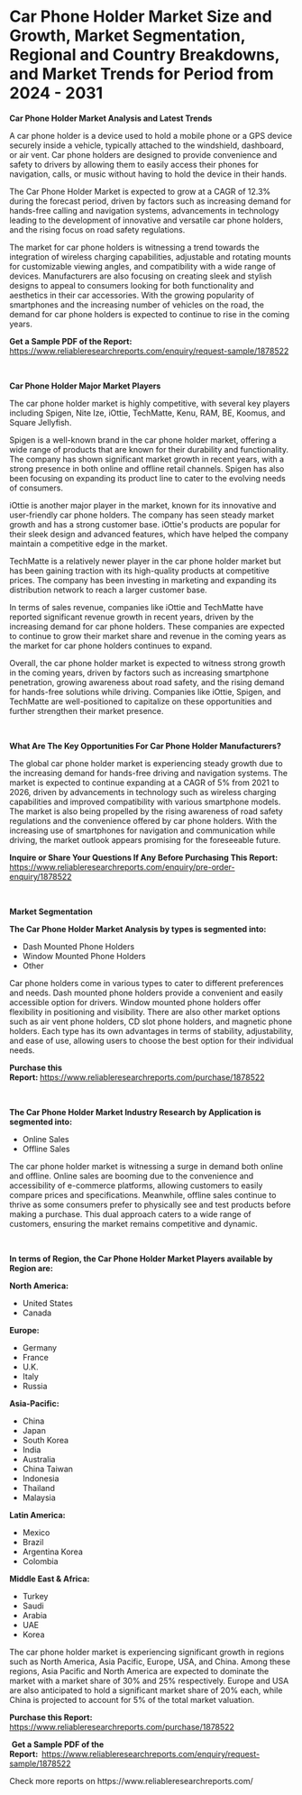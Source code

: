 <p><h1>Car Phone Holder Market Size and Growth, Market Segmentation, Regional and Country Breakdowns, and Market Trends for Period from 2024 -  2031</h1></p><p><strong>Car Phone Holder Market Analysis and Latest Trends</strong></p>
<p><p>A car phone holder is a device used to hold a mobile phone or a GPS device securely inside a vehicle, typically attached to the windshield, dashboard, or air vent. Car phone holders are designed to provide convenience and safety to drivers by allowing them to easily access their phones for navigation, calls, or music without having to hold the device in their hands.</p><p>The Car Phone Holder Market is expected to grow at a CAGR of 12.3% during the forecast period, driven by factors such as increasing demand for hands-free calling and navigation systems, advancements in technology leading to the development of innovative and versatile car phone holders, and the rising focus on road safety regulations.</p><p>The market for car phone holders is witnessing a trend towards the integration of wireless charging capabilities, adjustable and rotating mounts for customizable viewing angles, and compatibility with a wide range of devices. Manufacturers are also focusing on creating sleek and stylish designs to appeal to consumers looking for both functionality and aesthetics in their car accessories. With the growing popularity of smartphones and the increasing number of vehicles on the road, the demand for car phone holders is expected to continue to rise in the coming years.</p></p>
<p><strong>Get a Sample PDF of the Report:&nbsp;</strong> <a href="https://www.reliableresearchreports.com/enquiry/request-sample/1878522">https://www.reliableresearchreports.com/enquiry/request-sample/1878522</a></p>
<p>&nbsp;</p>
<p><strong>Car Phone Holder Major Market Players</strong></p>
<p><p>The car phone holder market is highly competitive, with several key players including Spigen, Nite Ize, iOttie, TechMatte, Kenu, RAM, BE, Koomus, and Square Jellyfish. </p><p>Spigen is a well-known brand in the car phone holder market, offering a wide range of products that are known for their durability and functionality. The company has shown significant market growth in recent years, with a strong presence in both online and offline retail channels. Spigen has also been focusing on expanding its product line to cater to the evolving needs of consumers.</p><p>iOttie is another major player in the market, known for its innovative and user-friendly car phone holders. The company has seen steady market growth and has a strong customer base. iOttie's products are popular for their sleek design and advanced features, which have helped the company maintain a competitive edge in the market.</p><p>TechMatte is a relatively newer player in the car phone holder market but has been gaining traction with its high-quality products at competitive prices. The company has been investing in marketing and expanding its distribution network to reach a larger customer base.</p><p>In terms of sales revenue, companies like iOttie and TechMatte have reported significant revenue growth in recent years, driven by the increasing demand for car phone holders. These companies are expected to continue to grow their market share and revenue in the coming years as the market for car phone holders continues to expand.</p><p>Overall, the car phone holder market is expected to witness strong growth in the coming years, driven by factors such as increasing smartphone penetration, growing awareness about road safety, and the rising demand for hands-free solutions while driving. Companies like iOttie, Spigen, and TechMatte are well-positioned to capitalize on these opportunities and further strengthen their market presence.</p></p>
<p>&nbsp;</p>
<p><strong>What Are The Key Opportunities For Car Phone Holder Manufacturers?</strong></p>
<p><p>The global car phone holder market is experiencing steady growth due to the increasing demand for hands-free driving and navigation systems. The market is expected to continue expanding at a CAGR of 5% from 2021 to 2026, driven by advancements in technology such as wireless charging capabilities and improved compatibility with various smartphone models. The market is also being propelled by the rising awareness of road safety regulations and the convenience offered by car phone holders. With the increasing use of smartphones for navigation and communication while driving, the market outlook appears promising for the foreseeable future.</p></p>
<p><strong>Inquire or Share Your Questions If Any Before Purchasing This Report:</strong> <a href="https://www.reliableresearchreports.com/enquiry/pre-order-enquiry/1878522">https://www.reliableresearchreports.com/enquiry/pre-order-enquiry/1878522</a></p>
<p>&nbsp;</p>
<p><strong>Market Segmentation</strong></p>
<p><strong>The Car Phone Holder Market Analysis by types is segmented into:</strong></p>
<p><ul><li>Dash Mounted Phone Holders</li><li>Window Mounted Phone Holders</li><li>Other</li></ul></p>
<p><p>Car phone holders come in various types to cater to different preferences and needs. Dash mounted phone holders provide a convenient and easily accessible option for drivers. Window mounted phone holders offer flexibility in positioning and visibility. There are also other market options such as air vent phone holders, CD slot phone holders, and magnetic phone holders. Each type has its own advantages in terms of stability, adjustability, and ease of use, allowing users to choose the best option for their individual needs.</p></p>
<p><strong>Purchase this Report:&nbsp;</strong><a href="https://www.reliableresearchreports.com/purchase/1878522">https://www.reliableresearchreports.com/purchase/1878522</a></p>
<p>&nbsp;</p>
<p><strong>The Car Phone Holder Market Industry Research by Application is segmented into:</strong></p>
<p><ul><li>Online Sales</li><li>Offline Sales</li></ul></p>
<p><p>The car phone holder market is witnessing a surge in demand both online and offline. Online sales are booming due to the convenience and accessibility of e-commerce platforms, allowing customers to easily compare prices and specifications. Meanwhile, offline sales continue to thrive as some consumers prefer to physically see and test products before making a purchase. This dual approach caters to a wide range of customers, ensuring the market remains competitive and dynamic.</p></p>
<p>&nbsp;</p>
<p><strong>In terms of Region, the Car Phone Holder Market Players available by Region are:</strong></p>
<p>
    <p> <strong> North America: </strong>
        <ul>
            <li>United States</li>
            <li>Canada</li>
        </ul>
        </p> 
    <p> <strong> Europe: </strong>
        <ul>
            <li>Germany</li>
            <li>France</li>
            <li>U.K.</li>
            <li>Italy</li>
            <li>Russia</li>
        </ul>
        </p> 
    <p> <strong> Asia-Pacific: </strong>
        <ul>
            <li>China</li>
            <li>Japan</li>
            <li>South Korea</li>
            <li>India</li>
            <li>Australia</li>
            <li>China Taiwan</li>
            <li>Indonesia</li>
            <li>Thailand</li>
            <li>Malaysia</li>
        </ul>
        </p> 
    <p> <strong> Latin America: </strong>
        <ul>
            <li>Mexico</li>
            <li>Brazil</li>
            <li>Argentina Korea</li>
            <li>Colombia</li>
        </ul>
        </p> 
    <p> <strong> Middle East & Africa: </strong>
        <ul>
            <li>Turkey</li>
            <li>Saudi</li>
            <li>Arabia</li>
            <li>UAE</li>
            <li>Korea</li>
        </ul>
    </p>
    </p>
<p><p>The car phone holder market is experiencing significant growth in regions such as North America, Asia Pacific, Europe, USA, and China. Among these regions, Asia Pacific and North America are expected to dominate the market with a market share of 30% and 25% respectively. Europe and USA are also anticipated to hold a significant market share of 20% each, while China is projected to account for 5% of the total market valuation.</p></p>
<p><strong>Purchase this Report: </strong><a href="https://www.reliableresearchreports.com/purchase/1878522">https://www.reliableresearchreports.com/purchase/1878522</a></p>
<p>&nbsp;<strong>Get a Sample PDF of the Report:&nbsp;&nbsp;</strong><a href="https://www.reliableresearchreports.com/enquiry/request-sample/1878522">https://www.reliableresearchreports.com/enquiry/request-sample/1878522</a></p>
<p><strong></strong></p>
<p>Check more reports on https://www.reliableresearchreports.com/</p>